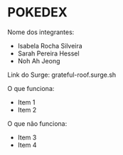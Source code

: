 # POKEDEX

Nome dos integrantes: 
- Isabela Rocha Silveira
- Sarah Pereira Hessel
- Noh Ah Jeong

Link do Surge: grateful-roof.surge.sh

O que funciona:
- Item 1
- Item 2

O que não funciona: 
- Item 3
- Item 4
